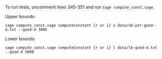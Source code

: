 To run tests, uncomment lines 345-351 and run `sage compute_const.sage`. 

Upper bounds: 

`sage compute_const.sage computeConstant {r or i} u data/ub-pot-good-d.txt --good-d 3000`

Lower bounds:

`sage compute_const.sage computeConstant {r or i} l data/lb-good-d.txt --good-d 5000`





